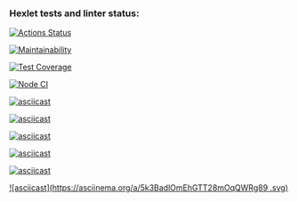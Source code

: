 ### Hexlet tests and linter status:
[![Actions Status](https://github.com/popova-iu-iu/frontend-project-lvl2/workflows/hexlet-check/badge.svg)](https://github.com/popova-iu-iu/frontend-project-lvl2/actions)

[![Maintainability](https://api.codeclimate.com/v1/badges/7f4267c8623d9f28cddd/maintainability)](https://codeclimate.com/github/popova-iu-iu/frontend-project-lvl2/maintainability)

[![Test Coverage](https://api.codeclimate.com/v1/badges/7f4267c8623d9f28cddd/test_coverage)](https://codeclimate.com/github/popova-iu-iu/frontend-project-lvl2/test_coverage)


[![Node CI](https://github.com/popova-iu-iu/frontend-project-lvl2/workflows/Node%20CI/badge.svg)](https://github.com/popova-iu-iu/frontend-project-lvl2/actions)



[![asciicast](https://asciinema.org/a/dZQKz21sIl1eYKvILvV2nYt6y.svg)](https://asciinema.org/a/dZQKz21sIl1eYKvILvV2nYt6y)

[![asciicast](https://asciinema.org/a/rNGyIKxivYSUzWLmbcz1tIKjP.svg)](https://asciinema.org/a/rNGyIKxivYSUzWLmbcz1tIKjP)

[![asciicast](https://asciinema.org/a/XM6DsoOvzaZYxGMK25J3lVYsh.svg)](https://asciinema.org/a/XM6DsoOvzaZYxGMK25J3lVYsh)

[![asciicast](https://asciinema.org/a/fvKk5IqNBk6q28C4wWrTyG1NM.svg)](https://asciinema.org/a/fvKk5IqNBk6q28C4wWrTyG1NM)

[![asciicast](https://asciinema.org/a/hFQwAEhjNTIBXndtXJAgY4dDv.svg)](https://asciinema.org/a/hFQwAEhjNTIBXndtXJAgY4dDv)

[![asciicast](https://asciinema.org/a/5k3BadlOmEhGTT28mOqQWRg89
.svg)](https://asciinema.org/a/5k3BadlOmEhGTT28mOqQWRg89)
